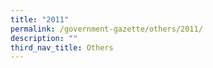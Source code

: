 ```yaml
---
title: "2011"
permalink: /government-gazette/others/2011/
description: ""
third_nav_title: Others
---
```


